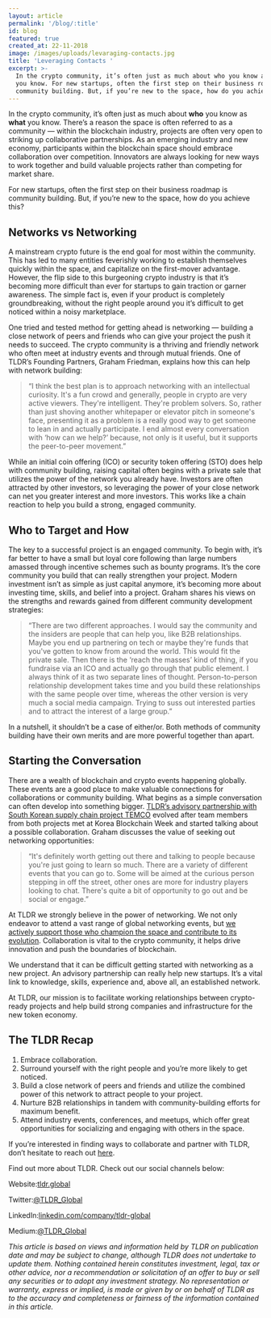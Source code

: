 ```yaml
---
layout: article
permalink: '/blog/:title'
id: blog
featured: true
created_at: 22-11-2018
image: /images/uploads/levaraging-contacts.jpg
title: 'Leveraging Contacts '
excerpt: >-
  In the crypto community, it’s often just as much about who you know as what
  you know. For new startups, often the first step on their business roadmap is
  community building. But, if you’re new to the space, how do you achieve this?
---
```

In the crypto community, it’s often just as much about **who** you know as **what** you know. There’s a reason the space is often referred to as a community — within the blockchain industry, projects are often very open to striking up collaborative partnerships. As an emerging industry and new economy, participants within the blockchain space should embrace collaboration over competition. Innovators are always looking for new ways to work together and build valuable projects rather than competing for market share.

For new startups, often the first step on their business roadmap is community building. But, if you’re new to the space, how do you achieve this?

## Networks vs Networking

A mainstream crypto future is the end goal for most within the community. This has led to many entities feverishly working to establish themselves quickly within the space, and capitalize on the first-mover advantage. However, the flip side to this burgeoning crypto industry is that it’s becoming more difficult than ever for startups to gain traction or garner awareness. The simple fact is, even if your product is completely groundbreaking, without the right people around you it’s difficult to get noticed within a noisy marketplace.

One tried and tested method for getting ahead is networking — building a close network of peers and friends who can give your project the push it needs to succeed. The crypto community is a thriving and friendly network who often meet at industry events and through mutual friends. One of TLDR’s Founding Partners, Graham Friedman, explains how this can help with network building:

> “I think the best plan is to approach networking with an intellectual curiosity. It's a fun crowd and generally, people in crypto are very active viewers. They're intelligent. They're problem solvers. So, rather than just shoving another whitepaper or elevator pitch in someone's face, presenting it as a problem is a really good way to get someone to lean in and actually participate. I end almost every conversation with ‘how can we help?’ because, not only is it useful, but it supports the peer-to-peer movement.”

While an initial coin offering (ICO) or security token offering (STO) does help with community building, raising capital often begins with a private sale that utilizes the power of the network you already have. Investors are often attracted by other investors, so leveraging the power of your close network can net you greater interest and more investors. This works like a chain reaction to help you build a strong, engaged community.

## Who to Target and How

The key to a successful project is an engaged community. To begin with, it’s far better to have a small but loyal core following than large numbers amassed through incentive schemes such as bounty programs. It’s the core community you build that can really strengthen your project. Modern investment isn’t as simple as just capital anymore, it’s becoming more about investing time, skills, and belief into a project. Graham shares his views on the strengths and rewards gained from different community development strategies:

> “There are two different approaches. I would say the community and the insiders are people that can help you, like B2B relationships. Maybe you end up partnering on tech or maybe they're funds that you've gotten to know from around the world. This would fit the private sale. Then there is the ‘reach the masses’ kind of thing, if you fundraise via an ICO and actually go through that public element. I always think of it as two separate lines of thought. Person-to-person relationship development takes time and you build these relationships with the same people over time, whereas the other version is very much a social media campaign. Trying to suss out interested parties and to attract the interest of a large group.”

In a nutshell, it shouldn’t be a case of either/or. Both methods of community building have their own merits and are more powerful together than apart.

## Starting the Conversation

There are a wealth of blockchain and crypto events happening globally. These events are a good place to make valuable connections for collaborations or community building. What begins as a simple conversation can often develop into something bigger. [TLDR’s advisory partnership with South Korean supply chain project TEMCO](https://medium.com/@TLDR_Global/tldr-signs-first-south-korean-based-project-temco-2d225564c8cf?source=user_profile---------5------------------) evolved after team members from both projects met at Korea Blockchain Week and started talking about a possible collaboration. Graham discusses the value of seeking out networking opportunities:

> “It's definitely worth getting out there and talking to people because you're just going to learn so much. There are a variety of different events that you can go to. Some will be aimed at the curious person stepping in off the street, other ones are more for industry players looking to chat. There's quite a bit of opportunity to go out and be social or engage.”

At TLDR we strongly believe in the power of networking. We not only endeavor to attend a vast range of global networking events, but [we actively support those who champion the space and contribute to its evolution](https://medium.com/@TLDR_Global/tldr-looking-ahead-to-beyond-blocks-bangkok-f7b80dbcc3c9). Collaboration is vital to the crypto community, it helps drive innovation and push the boundaries of blockchain.

We understand that it can be difficult getting started with networking as a new project. An advisory partnership can really help new startups. It’s a vital link to knowledge, skills, experience and, above all, an established network.

At TLDR, our mission is to facilitate working relationships between crypto-ready projects and help build strong companies and infrastructure for the new token economy.

## The TLDR Recap

1. Embrace collaboration.
2. Surround yourself with the right people and you’re more likely to get noticed.
3. Build a close network of peers and friends and utilize the combined power of this network to attract people to your project.
4. Nurture B2B relationships in tandem with community-building efforts for maximum benefit.
5. Attend industry events, conferences, and meetups, which offer great opportunities for socializing and engaging with others in the space.

If you’re interested in finding ways to collaborate and partner with TLDR, don’t hesitate to reach out [here](https://tldr.global/contact).

Find out more about TLDR. Check out our social channels below:

Website:[tldr.global](https://tldr.global)

Twitter:[@TLDR_Global](https://twitter.com/TLDR_Global)

LinkedIn:[linkedin.com/company/tldr-global](https://www.linkedin.com/company/tldr-global/)

Medium:[@TLDR_Global](https://medium.com/@TLDR_Global)

_This article is based on views and information held by TLDR on publication date and may be subject to change, although TLDR does not undertake to update them. Nothing contained herein constitutes investment, legal, tax or other advice, nor a recommendation or solicitation of an offer to buy or sell any securities or to adopt any investment strategy. No representation or warranty, express or implied, is made or given by or on behalf of TLDR as to the accuracy and completeness or fairness of the information contained in this article._
